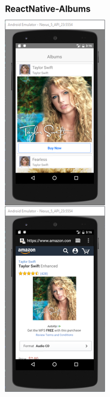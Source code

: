 # ReactNative-Albums
![Alt text](/screenshots/Browse.png?raw=true "Browse albums")
![Alt text](/screenshots/Buy.png?raw=true "Buy album")
